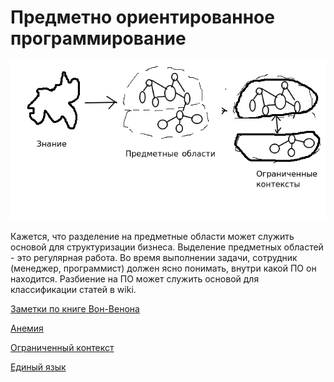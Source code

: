 # Предметно ориентированное программирование


![](.DDD/1.png)

Кажется, что разделение на предметные области может служить основой для структуризации бизнеса. Выделение предметных
областей - это регулярная работа. Во время выполнении задачи, сотрудник (менеджер, программист) должен
ясно понимать, внутри какой ПО он находится. Разбиение на ПО может служить основой для 
классификации статей в wiki. 

[Заметки по книге Вон-Венона](DDD-von-venon.md)

[Анемия](Anemia.md)

[Ограниченный контекст]()

[Единый язык](ubuqutios-language.md)

